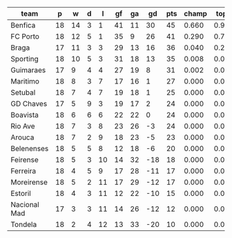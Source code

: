 |     team     | p  | w  | d | l  | gf | ga | gd  | pts | champ | top2  | top3  | top4  |  5-7  | bot4  | bot3  | bot2  |
|--------------|----|----|---|----|----|----|-----|-----|-------|-------|-------|-------|-------|-------|-------|-------|
| Benfica      | 18 | 14 | 3 |  1 | 41 | 11 |  30 |  45 | 0.660 | 0.921 | 0.986 | 0.999 | 0.001 | 0.000 | 0.000 | 0.000|
| FC Porto     | 18 | 12 | 5 |  1 | 35 |  9 |  26 |  41 | 0.290 | 0.788 | 0.947 | 0.989 | 0.011 | 0.000 | 0.000 | 0.000|
| Braga        | 17 | 11 | 3 |  3 | 29 | 13 |  16 |  36 | 0.040 | 0.209 | 0.647 | 0.878 | 0.119 | 0.000 | 0.000 | 0.000|
| Sporting     | 18 | 10 | 5 |  3 | 31 | 18 |  13 |  35 | 0.008 | 0.058 | 0.268 | 0.645 | 0.337 | 0.000 | 0.000 | 0.000|
| Guimaraes    | 17 |  9 | 4 |  4 | 27 | 19 |   8 |  31 | 0.002 | 0.024 | 0.139 | 0.394 | 0.553 | 0.000 | 0.000 | 0.000|
| Maritimo     | 18 |  8 | 3 |  7 | 17 | 16 |   1 |  27 | 0.000 | 0.000 | 0.005 | 0.033 | 0.497 | 0.003 | 0.001 | 0.000|
| Setubal      | 18 |  7 | 4 |  7 | 19 | 18 |   1 |  25 | 0.000 | 0.000 | 0.002 | 0.018 | 0.358 | 0.009 | 0.003 | 0.001|
| GD Chaves    | 17 |  5 | 9 |  3 | 19 | 17 |   2 |  24 | 0.000 | 0.001 | 0.004 | 0.023 | 0.398 | 0.008 | 0.003 | 0.001|
| Boavista     | 18 |  6 | 6 |  6 | 22 | 22 |   0 |  24 | 0.000 | 0.000 | 0.002 | 0.012 | 0.289 | 0.017 | 0.005 | 0.002|
| Rio Ave      | 18 |  7 | 3 |  8 | 23 | 26 |  -3 |  24 | 0.000 | 0.000 | 0.001 | 0.008 | 0.273 | 0.019 | 0.008 | 0.002|
| Arouca       | 18 |  7 | 2 |  9 | 18 | 23 |  -5 |  23 | 0.000 | 0.000 | 0.000 | 0.002 | 0.094 | 0.074 | 0.032 | 0.009|
| Belenenses   | 18 |  5 | 5 |  8 | 12 | 18 |  -6 |  20 | 0.000 | 0.000 | 0.000 | 0.000 | 0.045 | 0.147 | 0.074 | 0.030|
| Feirense     | 18 |  5 | 3 | 10 | 14 | 32 | -18 |  18 | 0.000 | 0.000 | 0.000 | 0.000 | 0.003 | 0.606 | 0.435 | 0.249|
| Ferreira     | 18 |  4 | 5 |  9 | 17 | 28 | -11 |  17 | 0.000 | 0.000 | 0.000 | 0.000 | 0.007 | 0.456 | 0.300 | 0.154|
| Moreirense   | 18 |  5 | 2 | 11 | 17 | 29 | -12 |  17 | 0.000 | 0.000 | 0.000 | 0.000 | 0.009 | 0.422 | 0.266 | 0.135|
| Estoril      | 18 |  4 | 3 | 11 | 12 | 22 | -10 |  15 | 0.000 | 0.000 | 0.000 | 0.000 | 0.005 | 0.557 | 0.393 | 0.225|
| Nacional Mad | 17 |  3 | 3 | 11 | 14 | 26 | -12 |  12 | 0.000 | 0.000 | 0.000 | 0.000 | 0.001 | 0.756 | 0.620 | 0.441|
| Tondela      | 18 |  2 | 4 | 12 | 13 | 33 | -20 |  10 | 0.000 | 0.000 | 0.000 | 0.000 | 0.000 | 0.927 | 0.861 | 0.752|
